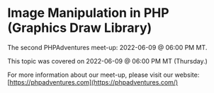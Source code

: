 # Image Manipulation in PHP (Graphics Draw Library)

The second PHPAdventures meet-up: 2022-06-09 @ 06:00 PM MT.

This topic was covered on 2022-06-09 @ 06:00 PM MT (Thursday.)

For more information about our meet-up, please visit our website: [https://phpadventures.com](https://phpadventures.com/)
